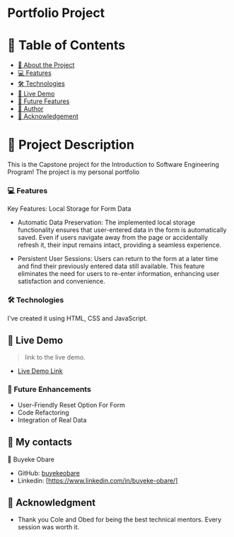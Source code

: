 # Portfolio Project

<!-- TABLE OF CONTENTS -->

# 📗 Table of Contents

- [📖 About the Project](#about-project)
- [💻 Features](#features)
- [🛠 Technologies](#technologies)
- [🚀 Live Demo](#live-demo)
- [🔭 Future Features](#future-features)
- [👤 Author](#author)
- [🙏 Acknowledgement](#acknowledgement)

<!-- PROJECT OVERVIEW -->

# 📖 Project Description

This is the Capstone project for the Introduction to Software Engineering Program! The project is my personal portfolio

<!-- Features and Functionalities-->

### 💻 Features

Key Features: Local Storage for Form Data

- Automatic Data Preservation: The implemented local storage functionality ensures that user-entered data in the form is automatically saved. Even if users navigate away from the page or accidentally refresh it, their input remains intact, providing a seamless experience.

- Persistent User Sessions: Users can return to the form at a later time and find their previously entered data still available. This feature eliminates the need for users to re-enter information, enhancing user satisfaction and convenience.

<!--Technologies used-->

### 🛠 Technologies

I've created it using HTML, CSS and JavaScript.

 <!--Demo-->

## 🚀 Live Demo

> link to the live demo.

- [Live Demo Link]()

<!--Roadmap and future enhancements-->

### 🔭 Future Enhancements

- User-Friendly Reset Option For Form
- Code Refactoring
- Integration of Real Data

<!--Contact Information -->

## 👤 My contacts

👤 Buyeke Obare

- GitHub: [buyekeobare](https://github.com/buyekeobare)
- Linkedin: [https://www.linkedin.com/in/buyeke-obare/]

<!-- ACKNOWLEDGEMENTS -->

## 🙏 Acknowledgment

- Thank you Cole and Obed for being the best technical mentors. Every session was worth it.
